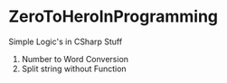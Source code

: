# ZeroToHeroInProgramming
Simple Logic's in CSharp Stuff 

1. Number to Word Conversion
2. Split string without Function
